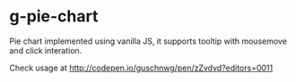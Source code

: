 # g-pie-chart
Pie chart implemented using vanilla JS, it supports tooltip with mousemove and click interation.

Check usage at http://codepen.io/guschnwg/pen/zZvdvd?editors=0011
